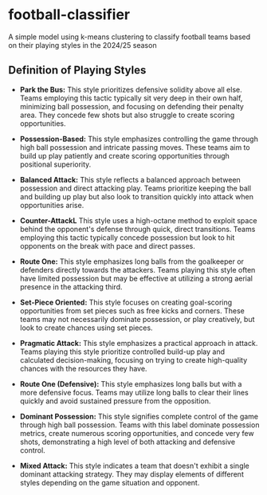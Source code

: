 # football-classifier
A simple model using k-means clustering to classify football teams based on their playing styles in the 2024/25 season

## Definition of Playing Styles

*   **Park the Bus:** This style prioritizes defensive solidity above all else. Teams employing this tactic typically sit very deep in their own half, minimizing ball possession, and focusing on defending their penalty area. They concede few shots but also struggle to create scoring opportunities. 

*   **Possession-Based:** This style emphasizes controlling the game through high ball possession and intricate passing moves. These teams aim to build up play patiently and create scoring opportunities through positional superiority. 

*   **Balanced Attack:** This style reflects a balanced approach between possession and direct attacking play. Teams prioritize keeping the ball and building up play but also look to transition quickly into attack when opportunities arise.

*   **Counter-AttackL** This style uses a high-octane method to exploit space behind the opponent's defense through quick, direct transitions. Teams employing this tactic typically concede possession but look to hit opponents on the break with pace and direct passes. 

*   **Route One:** This style emphasizes long balls from the goalkeeper or defenders directly towards the attackers. Teams playing this style often have limited possession but may be effective at utilizing a strong aerial presence in the attacking third. 

*   **Set-Piece Oriented:** This style focuses on creating goal-scoring opportunities from set pieces such as free kicks and corners. These teams may not necessarily dominate possession, or play creatively, but look to create chances using set pieces.

*   **Pragmatic Attack:** This style emphasizes a practical approach in attack. Teams playing this style prioritize controlled build-up play and calculated decision-making, focusing on trying to create high-quality chances with the resources they have. 

*   **Route One (Defensive):** This style emphasizes long balls but with a more defensive focus. Teams may utilize long balls to clear their lines quickly and avoid sustained pressure from the opposition.

*   **Dominant Possession:** This style signifies complete control of the game through high ball possession. Teams with this label dominate possession metrics, create numerous scoring opportunities, and concede very few shots, demonstrating a high level of both attacking and defensive control.

*   **Mixed Attack:** This style indicates a team that doesn't exhibit a single dominant attacking strategy. They may display elements of different styles depending on the game situation and opponent.
